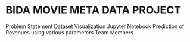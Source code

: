 # BIDA MOVIE META DATA PROJECT

Problem Statement 
Dataset
Visualization 
Jupyter Notebook
Prediction of Revenues using various parameters
Team Members
